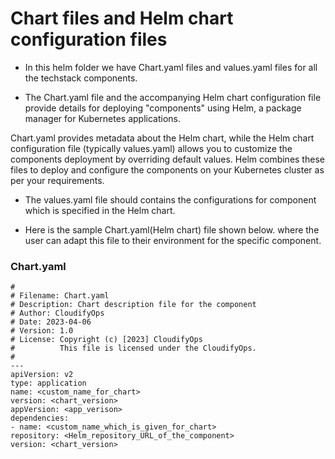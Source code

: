 # Chart files and Helm chart configuration files

- In this helm folder we have Chart.yaml files and values.yaml files for all the techstack components.

- The Chart.yaml file and the accompanying Helm chart configuration file provide details for deploying "components" using Helm, a package manager for Kubernetes applications.

Chart.yaml provides metadata about the Helm chart, while the Helm chart configuration file (typically values.yaml) allows you to customize the components deployment by overriding default values. Helm combines these files to deploy and configure the components on your Kubernetes cluster as per your requirements.

- The values.yaml file should contains the configurations for component which is specified in the Helm chart.

- Here is the sample Chart.yaml(Helm chart) file shown below. where the user can adapt this file to their environment for the specific component.

### Chart.yaml


    #
    # Filename: Chart.yaml
    # Description: Chart description file for the component
    # Author: CloudifyOps
    # Date: 2023-04-06
    # Version: 1.0
    # License: Copyright (c) [2023] CloudifyOps
    #          This file is licensed under the CloudifyOps.
    #
    ---
    apiVersion: v2
    type: application
    name: <custom_name_for_chart>
    version: <chart_version>
    appVersion: <app_verison>
    dependencies:
    - name: <custom_name_which_is_given_for_chart>
    repository: <Helm_repository_URL_of_the_component>
    version: <chart_version>


